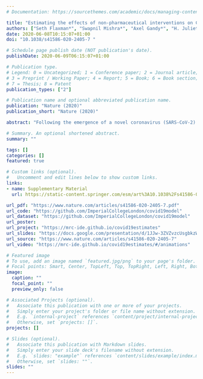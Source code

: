 ```yaml
---
# Documentation: https://sourcethemes.com/academic/docs/managing-content/

title: "Estimating the effects of non-pharmaceutical interventions on COVID-19 in Europe."
authors: ["Seth Flaxman*", "Swapnil Mishra*", "Axel Gandy*", "H. Juliette T. Unwin", "Thomas A. Mellan", "Helen Coupland", "Charles Whittaker", "Harrison Zhu", "Tresnia Berah", "Jeffrey W. Eaton", "Mélodie Monod", "Imperial College COVID-19 Response Team", "Azra C. Ghani", "Christl A. Donnelly", "Steven M. Riley", "Michaela A. C. Vollmer", "Neil M. Ferguson", "Lucy C.  Okell", "Samir Bhatt*"]
date: 2020-06-08T10:15:07+01:00
doi: "10.1038/s41586-020-2405-7 "

# Schedule page publish date (NOT publication's date).
publishDate: 2020-06-09T06:15:07+01:00

# Publication type.
# Legend: 0 = Uncategorized; 1 = Conference paper; 2 = Journal article;
# 3 = Preprint / Working Paper; 4 = Report; 5 = Book; 6 = Book section;
# 7 = Thesis; 8 = Patent
publication_types: ["2"]

# Publication name and optional abbreviated publication name.
publication: "Nature (2020)"
publication_short: "Nature (2020)"

abstract: "Following the emergence of a novel coronavirus (SARS-CoV-2) and its spread outside of China, Europe has experienced large epidemics. In response, many European countries have implemented unprecedented non-pharmaceutical interventions such as closure of schools and national lockdowns. We study the impact of major interventions across 11 European countries for the period from the start of COVID-19 until the 4th of May 2020 when lockdowns started to be lifted. Our model calculates backwards from observed deaths to estimate transmission that occurred several weeks prior, allowing for the time lag between infection and death. We use partial pooling of information between countries with both individual and shared effects on the reproduction number. Pooling allows more information to be used, helps overcome data idiosyncrasies, and enables more timely estimates. Our model relies on fixed estimates of some epidemiological parameters such as the infection fatality rate, does not include importation or subnational variation and assumes that changes in the reproduction number are an immediate response to interventions rather than gradual changes in behavior. Amidst the ongoing pandemic, we rely on death data that is incomplete, with systematic biases in reporting, and subject to future consolidation. We estimate that, for all the countries we consider, current interventions have been sufficient to drive the reproduction number Rt below 1 (probability Rt< 1.0 is 99.9%) and achieve epidemic control. We estimate that, across all 11 countries, between 12 and 15 million individuals have been infected with SARS-CoV-2 up to 4th May, representing between 3.2% and 4.0% of the population. Our results show that major non-pharmaceutical interventions and lockdown in particular have had a large effect on reducing transmission. Continued intervention should be considered to keep transmission of SARS-CoV-2 under control."

# Summary. An optional shortened abstract.
summary: ""

tags: []
categories: []
featured: true

# Custom links (optional).
#   Uncomment and edit lines below to show custom links.
links:
- name: Supplementary Material
  url: https://static-content.springer.com/esm/art%3A10.1038%2Fs41586-020-2405-7/MediaObjects/41586_2020_2405_MOESM1_ESM.pdf

url_pdf: "https://www.nature.com/articles/s41586-020-2405-7.pdf"
url_code: "https://github.com/ImperialCollegeLondon/covid19model"
url_dataset: "https://github.com/ImperialCollegeLondon/covid19model"
url_poster:
url_project: "https://mrc-ide.github.io/covid19estimates"
url_slides: "https://docs.google.com/presentation/d/1JJw-3ZVZvzcUsgbkzW-8BQ0T1Zvy2cHvVOTGbKPaywI/edit?usp=sharing"
url_source: "https://www.nature.com/articles/s41586-020-2405-7"
url_video: "https://mrc-ide.github.io/covid19estimates/#/animations"

# Featured image
# To use, add an image named `featured.jpg/png` to your page's folder. 
# Focal points: Smart, Center, TopLeft, Top, TopRight, Left, Right, BottomLeft, Bottom, BottomRight.
image:
  caption: ""
  focal_point: ""
  preview_only: false

# Associated Projects (optional).
#   Associate this publication with one or more of your projects.
#   Simply enter your project's folder or file name without extension.
#   E.g. `internal-project` references `content/project/internal-project/index.md`.
#   Otherwise, set `projects: []`.
projects: []

# Slides (optional).
#   Associate this publication with Markdown slides.
#   Simply enter your slide deck's filename without extension.
#   E.g. `slides: "example"` references `content/slides/example/index.md`.
#   Otherwise, set `slides: ""`.
slides: ""
---
```


